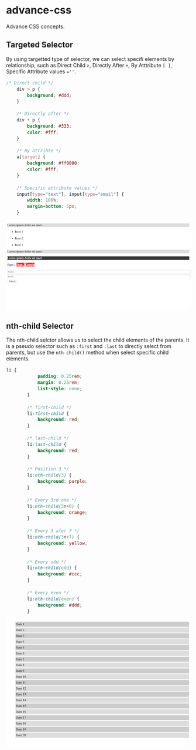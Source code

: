 # advance-css
Advance CSS concepts.


## Targeted Selector

By using targetted type of selector, we can select specifi elements by relationship, such as Direct Child ` > `, Directly After ` + `, By Atttribute ` [ ] `, Specific Attribute values ` ='' `. 


```css
/* Direct child */
    div > p {
        background: #ddd;
    }

    /* Directly after */
    div + p {
        background: #333;
        color: #fff;
    }

    /* By attribte */
    a[target] {
        background: #ff0000;
        color: #fff;
    }

    /* Specific attribute values */
    input[type="text"], input[type="email"] {
        width: 100%;
        margin-bottom: 5px;
    }
```

![Targed Selector](img/1_targeted_selector.png)


## nth-child Selector

The nth-child selctor allows us to select the child elements of the parents. It is a pseudo selector such as `:first` and `:last` to directly select from parents, but use the `nth-child()` method when select specific child elements. 

```css
li {
            padding: 0.25rem;
            margin: 0.25rem;
            list-style: none;
        }

        /* first-child */
        li:first-child {
            background: red;
        }

        /* last-child */
        li:last-child {
            background: red;
        }

        /* Position 3 */
        li:nth-child(3) {
            background: purple;
        }

        /* Every 3rd one */
        li:nth-child(3n+0) {
            background: orange;
        }

        /* Every 3 afer 7 */
        li:nth-child(3n+7) {
            background: yellow;
        }

        /* Every odd */
        li:nth-child(odd) {
            background: #ccc;
        }

        /* Every even */
        li:nth-child(even) {
            background: #ddd;
        }
```

![Targed Selector](img/2_nth-child.png)